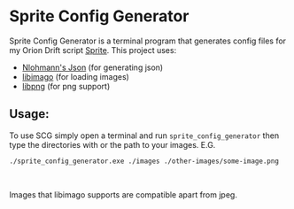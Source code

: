 # Sprite Config Generator

Sprite Config Generator is a terminal program that generates config files for my Orion Drift script [Sprite](https://github.com/frogrilla/sprite).
This project uses:
- [Nlohmann's Json](https://github.com/nlohmann/json) (for generating json)
- [libimago](https://github.com/jtsiomb/libimago) (for loading images)
- [libpng](https://github.com/pnggroup/libpng) (for png support)

## Usage:

To use SCG simply open a terminal and run `sprite_config_generator` then type the directories with or the path to your images. E.G.

```shell
./sprite_config_generator.exe ./images ./other-images/some-image.png
```
</br>

Images that libimago supports are compatible apart from jpeg.

